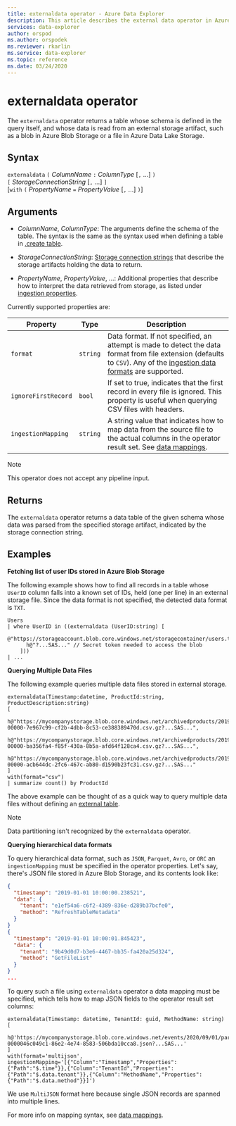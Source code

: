 ```yaml
---
title: externaldata operator - Azure Data Explorer
description: This article describes the external data operator in Azure Data Explorer.
services: data-explorer
author: orspod
ms.author: orspodek
ms.reviewer: rkarlin
ms.service: data-explorer
ms.topic: reference
ms.date: 03/24/2020
---
```

# externaldata operator

The `externaldata` operator returns a table whose schema is defined in the query itself, and whose data is read from an external storage artifact, such as a blob in 
Azure Blob Storage or a file in Azure Data Lake Storage.

## Syntax

`externaldata` `(` *ColumnName* `:` *ColumnType* [`,` ...] `)`   
`[` *StorageConnectionString* [`,` ...] `]`   
[`with` `(` *PropertyName* `=` *PropertyValue* [`,` ...] `)`]

## Arguments

* *ColumnName*, *ColumnType*: The arguments define the schema of the table.
  The syntax is the same as the syntax used when defining a table in [.create table](../management/create-table-command.md).

* *StorageConnectionString*: [Storage connection strings](../api/connection-strings/storage.md) that describe the storage artifacts holding the data to return.

* *PropertyName*, *PropertyValue*, ...: Additional properties that describe how to interpret
  the data retrieved from storage, as listed under [ingestion properties](../../ingestion-properties.md).

Currently supported properties are:

| Property         | Type     | Description       |
|------------------|----------|-------------------|
| `format`         | `string` | Data format. If not specified, an attempt is made to detect the data format from file extension (defaults to `CSV`). Any of the [ingestion data formats](../../ingestion-supported-formats.md) are supported. |
| `ignoreFirstRecord` | `bool` | If set to true, indicates that the first record in every file is ignored. This property is useful when querying CSV files with headers. |
| `ingestionMapping` | `string` | A string value that indicates how to map data from the source file to the actual columns in the operator result set. See [data mappings](../management/mappings.md). |


> [!NOTE]
> This operator does not accept any pipeline input.

## Returns

The `externaldata` operator returns a data table of the given schema whose data was parsed from the specified storage artifact, indicated by the storage connection string.

## Examples

**Fetching list of user IDs stored in Azure Blob Storage**

The following example shows how to find all records in a table whose `UserID` column falls into a known set of IDs, held (one per line) in an external storage file. Since the data format is not specified, the detected data format is `TXT`.

```kusto
Users
| where UserID in ((externaldata (UserID:string) [
    @"https://storageaccount.blob.core.windows.net/storagecontainer/users.txt" 
      h@"?...SAS..." // Secret token needed to access the blob
    ]))
| ...
```

**Querying Multiple Data Files**

The following example queries multiple data files stored in external storage.

```kusto
externaldata(Timestamp:datetime, ProductId:string, ProductDescription:string)
[
  h@"https://mycompanystorage.blob.core.windows.net/archivedproducts/2019/01/01/part-00000-7e967c99-cf2b-4dbb-8c53-ce388389470d.csv.gz?...SAS...",
  h@"https://mycompanystorage.blob.core.windows.net/archivedproducts/2019/01/02/part-00000-ba356fa4-f85f-430a-8b5a-afd64f128ca4.csv.gz?...SAS...",
  h@"https://mycompanystorage.blob.core.windows.net/archivedproducts/2019/01/03/part-00000-acb644dc-2fc6-467c-ab80-d1590b23fc31.csv.gz?...SAS..."
]
with(format="csv")
| summarize count() by ProductId
```

The above example can be thought of as a quick way to query multiple data files without defining an [external table](schema-entities/externaltables.md).

> [!NOTE]
> Data partitioning isn't recognized by the `externaldata` operator.

**Querying hierarchical data formats**

To query hierarchical data format, such as `JSON`, `Parquet`, `Avro`, or `ORC` an `ingestionMapping` must be specified in the operator properties. Let's say, there's JSON file stored in Azure Blob Storage, and its contents look like:

```JSON
{
  "timestamp": "2019-01-01 10:00:00.238521",   
  "data": {    
    "tenant": "e1ef54a6-c6f2-4389-836e-d289b37bcfe0",   
    "method": "RefreshTableMetadata"   
  }   
}   
{
  "timestamp": "2019-01-01 10:00:01.845423",   
  "data": {   
    "tenant": "9b49d0d7-b3e6-4467-bb35-fa420a25d324",   
    "method": "GetFileList"   
  }   
}
...
```

To query such a file using `externaldata` operator a data mapping must be specified, which tells how to map JSON fields to the operator result set columns:

```kusto
externaldata(Timestamp: datetime, TenantId: guid, MethodName: string)
[ 
   h@'https://mycompanystorage.blob.core.windows.net/events/2020/09/01/part-0000046c049c1-86e2-4e74-8583-506bda10cca8.json?...SAS...'
]
with(format='multijson', ingestionMapping='[{"Column":"Timestamp","Properties":{"Path":"$.time"}},{"Column":"TenantId","Properties":{"Path":"$.data.tenant"}},{"Column":"MethodName","Properties":{"Path":"$.data.method"}}]')
```

We use `MultiJSON` format here because single JSON records  are spanned into multiple lines.

For more info on mapping syntax, see [data mappings](kusto/management/mappings.md).
